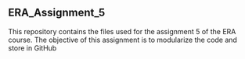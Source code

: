 ## ERA_Assignment_5
This repository contains the files used for the assignment 5 of the ERA course. The objective of this assignment is to modularize the code and store in GitHub
